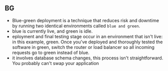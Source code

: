 ## BG
- Blue-green deployment is a technique that reduces risk and downtime by running two identical environments called `blue and green`.
- blue is currently live, and green is idle.
- eployment and final testing stage occur in an environment that isn't live: in this example, green. Once you've deployed and thoroughly tested the software in green, switch the router or load balancer so all incoming requests go to green instead of blue.
-  it involves database schema changes, this process isn't straightforward. You probably can't swap your application
